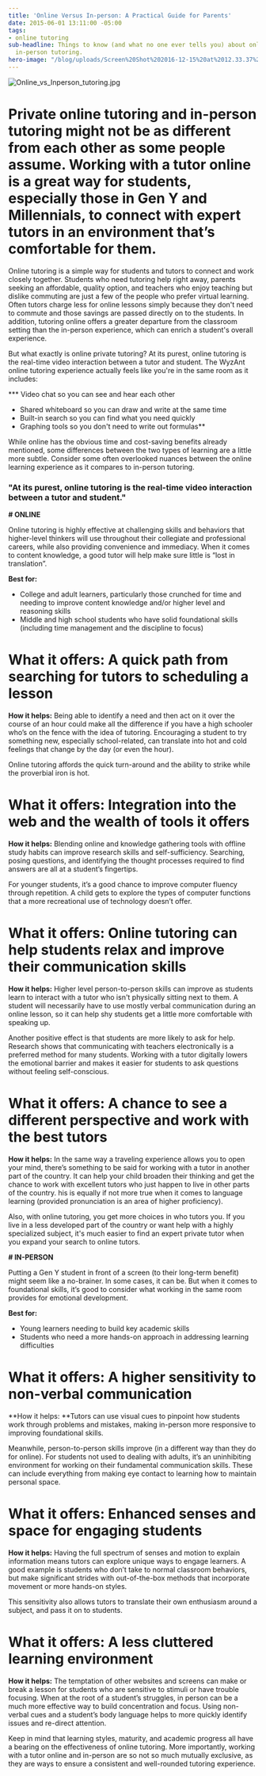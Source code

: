 ```yaml
---
title: 'Online Versus In-person: A Practical Guide for Parents'
date: 2015-06-01 13:11:00 -05:00
tags:
- online tutoring
sub-headline: Things to know (and what no one ever tells you) about online versus
  in-person tutoring.
hero-image: "/blog/uploads/Screen%20Shot%202016-12-15%20at%2012.33.37%20PM%20(1).png"
---
```


![Online_vs_Inperson_tutoring.jpg](/blog/uploads/Online_vs_Inperson_tutoring.jpg)

# Private online tutoring and in-person tutoring might not be as different from each other as some people assume. Working with a tutor online is a great way for students, especially those in Gen Y and Millennials, to connect with expert tutors in an environment that’s comfortable for them.

Online tutoring is a simple way for students and tutors to connect and work closely together. Students who need tutoring help right away, parents seeking an affordable, quality option, and teachers who enjoy teaching but dislike commuting are just a few of the people who prefer virtual learning. Often tutors charge less for online lessons simply because they don't need to commute and those savings are passed directly on to the students. In addition, tutoring online offers a greater departure from the classroom setting than the in-person experience, which can enrich a student's overall experience.

But what exactly is online private tutoring? At its purest, online tutoring is the real-time video interaction between a tutor and student. The WyzAnt online tutoring experience actually feels like you're in the same room as it includes:

*** Video chat so you can see and hear each other
* Shared whiteboard so you can draw and write at the same time
* Built-in search so you can find what you need quickly
* Graphing tools so you don't need to write out formulas**

While online has the obvious time and cost-saving benefits already mentioned, some differences between the two types of learning are a little more subtle. Consider some often overlooked nuances between the online learning experience as it compares to in-person tutoring.

### "At its purest, online tutoring is the real-time video interaction between a tutor and student."

**# ONLINE**

Online tutoring is highly effective at challenging skills and behaviors that higher-level thinkers will use throughout their collegiate and professional careers, while also providing convenience and immediacy. When it comes to content knowledge, a good tutor will help make sure little is “lost in translation”.

**Best for:**
* College and adult learners, particularly those crunched for time and needing to improve content knowledge and/or higher level and reasoning skills
* Middle and high school students who have solid foundational skills (including time management and the discipline to focus)

# What it offers: A quick path from searching for tutors to scheduling a lesson

**How it helps:** Being able to identify a need and then act on it over the course of an hour could make all the difference if you have a high schooler who’s on the fence with the idea of tutoring. Encouraging a student to try something new, especially school-related, can translate into hot and cold feelings that change by the day (or even the hour).

Online tutoring affords the quick turn-around and the ability to strike while the proverbial iron is hot.

# What it offers: Integration into the web and the wealth of tools it offers

**How it helps:** Blending online and knowledge gathering tools with offline study habits can improve research skills and self-sufficiency. Searching, posing questions, and identifying the thought processes required to find answers are all at a student’s fingertips.

For younger students, it’s a good chance to improve computer fluency through repetition. A child gets to explore the types of computer functions that a more recreational use of technology doesn’t offer.

# What it offers: Online tutoring can help students relax and improve their communication skills

**How it helps:** Higher level person-to-person skills can improve as students learn to interact with a tutor who isn't physically sitting next to them. A student will necessarily have to use mostly verbal communication during an online lesson, so it can help shy students get a little more comfortable with speaking up.

Another positive effect is that students are more likely to ask for help. Research shows that communicating with teachers electronically is a preferred method for many students. Working with a tutor digitally lowers the emotional barrier and makes it easier for students to ask questions without feeling self-conscious.

# What it offers: A chance to see a different perspective and work with the best tutors

**How it helps:** In the same way a traveling experience allows you to open your mind, there’s something to be said for working with a tutor in another part of the country. It can help your child broaden their thinking and get the chance to work with excellent tutors who just happen to live in other parts of the country. his is equally if not more true when it comes to language learning (provided pronunciation is an area of higher proficiency).

Also, with online tutoring, you get more choices in who tutors you. If you live in a less developed part of the country or want help with a highly specialized subject, it's much easier to find an expert private tutor when you expand your search to online tutors.

**# IN-PERSON**

Putting a Gen Y student in front of a screen (to their long-term benefit) might seem like a no-brainer. In some cases, it can be. But when it comes to foundational skills, it’s good to consider what working in the same room provides for emotional development.

**Best for:**
* Young learners needing to build key academic skills
* Students who need a more hands-on approach in addressing learning difficulties

# What it offers: A higher sensitivity to non-verbal communication

**How it helps: **Tutors can use visual cues to pinpoint how students work through problems and mistakes, making in-person more responsive to improving foundational skills.

Meanwhile, person-to-person skills improve (in a different way than they do for online). For students not used to dealing with adults, it’s an uninhibiting environment for working on their fundamental communication skills. These can include everything from making eye contact to learning how to maintain personal space.

# What it offers: Enhanced senses and space for engaging students

**How it helps:** Having the full spectrum of senses and motion to explain information means tutors can explore unique ways to engage learners. A good example is students who don’t take to normal classroom behaviors, but make significant strides with out-of-the-box methods that incorporate movement or more hands-on styles.

This sensitivity also allows tutors to translate their own enthusiasm around a subject, and pass it on to students.

# What it offers: A less cluttered learning environment

**How it helps:** The temptation of other websites and screens can make or break a lesson for students who are sensitive to stimuli or have trouble focusing. When at the root of a student’s struggles, in person can be a much more effective way to build concentration and focus. Using non-verbal cues and a student’s body language helps to more quickly identify issues and re-direct attention.

Keep in mind that learning styles, maturity, and academic progress all have a bearing on the effectiveness of online tutoring. More importantly, working with a tutor online and in-person are so not so much mutually exclusive, as they are ways to ensure a consistent and well-rounded tutoring experience.